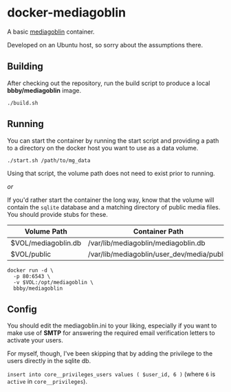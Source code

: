 # docker-mediagoblin

A basic [mediagoblin](http://mediagoblin.org/) container.

Developed on an Ubuntu host, so sorry about the assumptions there.

## Building

After checking out the repository, run the build script to produce a local **bbby/mediagoblin** image.

```./build.sh```

## Running

You can start the container by running the start script and providing a path to a directory on the docker host you want to use as a data volume. 

```./start.sh /path/to/mg_data```

Using that script, the volume path does not need to exist prior to running.

*or*

If you'd rather start the container the long way, know that the volume will contain the `sqlite` database and a matching directory of public media files. You should provide stubs for these.


Volume Path | Container Path                             
--- | ---
$VOL/mediagoblin.db | /var/lib/mediagoblin/mediagoblin.db
$VOL/public | /var/lib/mediagoblin/user_dev/media/public

```
docker run -d \
  -p 80:6543 \
  -v $VOL:/opt/mediagoblin \
  bbby/mediagoblin
```

## Config

You should edit the mediagoblin.ini to your liking, especially if you want to make use of **SMTP** for answering the required email verification letters to activate your users.

For myself, though, I've been skipping that by adding the privilege to the users directly in the sqlite db.

`insert into core__privileges_users values ( $user_id, 6 )` (where `6` is `active` in `core__privileges`).
